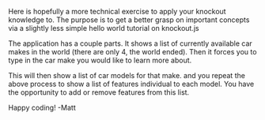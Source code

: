 Here is hopefully a more technical exercise to apply your knockout knowledge to. The purpose is to get a better grasp on important concepts via a slightly less simple hello world tutorial on knockout.js

The application has a couple parts. It shows a list of currently available car makes in the world (there are only 4, the world ended). Then it forces you to type in the car make you would like to learn more about.

This will then show a list of car models for that make. and you repeat the above process to show a list of features individual to each model. You have the opportunity to add or remove features from this list.

Happy coding!
-Matt
